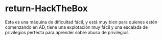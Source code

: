# return-HackTheBox
Esta es una máquina de dificultad fácil, y está muy bien para quienes estén comenzando en AD, tiene una explotación muy fácil y una escalada de privilegios perfecta para aprender sobre abuso de privilegios 
